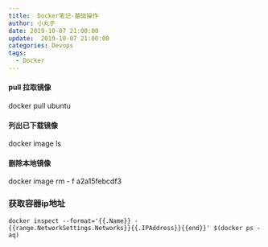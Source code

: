 ```yaml
---
title:  Docker笔记-基础操作
author: 小丸子
date: 2019-10-07 21:00:00
update:  2019-10-07 21:00:00
categories: Devops
tags: 
  - Docker
---
```



#### pull 拉取镜像
docker pull ubuntu

#### 列出已下载镜像
docker image ls

#### 删除本地镜像

docker image rm - f  a2a15febcdf3



### 获取容器ip地址
`docker inspect --format='{{.Name}} - {{range.NetworkSettings.Networks}}{{.IPAddress}}{{end}}' $(docker ps -aq)`

